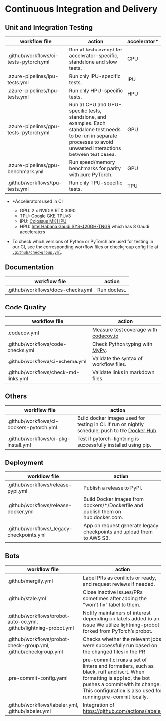 <!-- Note: This document cannot be in `.github/README.md` because it will overwrite the repo README.md -->

# Continuous Integration and Delivery

## Unit and Integration Testing

| workflow file                          | action                                                                                                                                                                      | accelerator\* |
| -------------------------------------- | --------------------------------------------------------------------------------------------------------------------------------------------------------------------------- | ------------- |
| .github/workflows/ci-tests-pytorch.yml | Run all tests except for accelerator-specific, standalone and slow tests.                                                                                                   | CPU           |
| .azure-pipelines/ipu-tests.yml         | Run only IPU-specific tests.                                                                                                                                                | IPU           |
| .azure-pipelines/hpu-tests.yml         | Run only HPU-specific tests.                                                                                                                                                | HPU           |
| .azure-pipelines/gpu-tests-pytorch.yml | Run all CPU and GPU-specific tests, standalone, and examples. Each standalone test needs to be run in separate processes to avoid unwanted interactions between test cases. | GPU           |
| .azure-pipelines/gpu-benchmark.yml     | Run speed/memory benchmarks for parity with pure PyTorch.                                                                                                                   | GPU           |
| .github/workflows/tpu-tests.yml        | Run only TPU-specific tests.                                                                                                                                                | TPU           |

- \*Accelerators used in CI

  - GPU: 2 x NVIDIA RTX 3090
  - TPU: Google GKE TPUv3
  - IPU: [Colossus MK1 IPU](https://www.graphcore.ai/products/ipu)
  - HPU: [Intel Habana Gaudi SYS-420GH-TNGR](https://www.supermicro.com/en/products/system/AI/4U/SYS-420GH-TNGR) which has 8 Gaudi accelerators

- To check which versions of Python or PyTorch are used for testing in our CI, see the corresponding workflow files or checkgroup cofig file at [`.github/checkgroup.yml`](../checkgroup.yml).

## Documentation

| workflow file                     | action       |
| --------------------------------- | ------------ |
| .github/workflows/docs-checks.yml | Run doctest. |

## Code Quality

| workflow file                        | action                                                                                    |
| ------------------------------------ | ----------------------------------------------------------------------------------------- |
| .codecov.yml                         | Measure test coverage with [codecov.io](https://app.codecov.io/gh/Lightning-AI/lightning) |
| .github/workflows/code-checks.yml    | Check Python typing with [MyPy](https://mypy.readthedocs.io/en/stable/).                  |
| .github/workflows/ci-schema.yml      | Validate the syntax of workflow files.                                                    |
| .github/workflows/check-md-links.yml | Validate links in markdown files.                                                         |

## Others

| workflow file                            | action                                                                                                                                                         |
| ---------------------------------------- | -------------------------------------------------------------------------------------------------------------------------------------------------------------- |
| .github/workflows/ci-dockers-pytorch.yml | Build docker images used for testing in CI. If run on nightly schedule, push to the [Docker Hub](https://hub.docker.com/r/pytorchlightning/pytorch_lightning). |
| .github/workflows/ci-pkg-install.yml     | Test if pytorch-lightning is successfully installed using pip.                                                                                                 |

## Deployment

| workflow file                              | action                                                                             |
| ------------------------------------------ | ---------------------------------------------------------------------------------- |
| .github/workflows/release-pypi.yml         | Publish a release to PyPI.                                                         |
| .github/workflows/release-docker.yml       | Build Docker images from dockers/\*/Dockerfile and publish them on hub.docker.com. |
| .github/workflows/\_legacy-checkpoints.yml | App on request generate legacy checkpoints and upload them to AWS S3.              |

## Bots

| workflow file                                                      | action                                                                                                                                                                                                                  |
| ------------------------------------------------------------------ | ----------------------------------------------------------------------------------------------------------------------------------------------------------------------------------------------------------------------- |
| .github/mergify.yml                                                | Label PRs as conflicts or ready, and request reviews if needed.                                                                                                                                                         |
| .github/stale.yml                                                  | Close inactive issues/PRs sometimes after adding the "won't fix" label to them.                                                                                                                                         |
| .github/workflows/probot-auto-cc.yml, .github/lightning-probot.yml | Notify maintainers of interest depending on labels added to an issue We utilize lightning-probot forked from PyTorch’s probot.                                                                                          |
| .github/workflows/probot-check-group.yml, .github/checkgroup.yml   | Checks whether the relevant jobs were successfully run based on the changed files in the PR                                                                                                                             |
| .pre-commit-config.yaml                                            | pre-commit.ci runs a set of linters and formatters, such as black, ruff and isort. When formatting is applied, the bot pushes a commit with its change. This configuration is also used for running pre-commit locally. |
| .github/workflows/labeler.yml, .github/labeler.yml                 | Integration of https://github.com/actions/labeler                                                                                                                                                                       |
